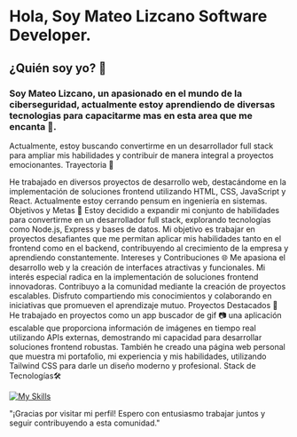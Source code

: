 # Hola, Soy **Mateo Lizcano** Software Developer.

## ¿Quién soy yo? 🌟

### Soy Mateo Lizcano, un apasionado en el mundo de la ciberseguridad, actualmente estoy aprendiendo de diversas tecnologias para capacitarme mas en esta area que me encanta 💖.

Actualmente, estoy buscando convertirme en un desarrollador full stack para ampliar mis habilidades y contribuir de manera integral a proyectos emocionantes.
Trayectoria 🚀

He trabajado en diversos proyectos de desarrollo web, destacándome en la implementación de soluciones frontend utilizando HTML, CSS, JavaScript y React.
Actualmente estoy cerrando pensum en ingeniería en sistemas.
Objetivos y Metas 🎯
Estoy decidido a expandir mi conjunto de habilidades para convertirme en un desarrollador full stack, explorando tecnologías como Node.js, Express y bases de datos.
Mi objetivo es trabajar en proyectos desafiantes que me permitan aplicar mis habilidades tanto en el frontend como en el backend, contribuyendo al crecimiento de la empresa y aprendiendo constantemente.
Intereses y Contribuciones 🌐
Me apasiona el desarrollo web y la creación de interfaces atractivas y funcionales. Mi interés especial radica en la implementación de soluciones frontend innovadoras.
Contribuyo a la comunidad mediante la creación de proyectos escalables. Disfruto compartiendo mis conocimientos y colaborando en iniciativas que promueven el aprendizaje mutuo.
Proyectos Destacados 🚧
He trabajado en proyectos como un app buscador de gif 📷 una aplicación escalable que proporciona información de imágenes en tiempo real utilizando APIs externas, demostrando mi capacidad para desarrollar soluciones frontend robustas.
También he creado una página web personal que muestra mi portafolio, mi experiencia y mis habilidades, utilizando Tailwind CSS para darle un diseño moderno y profesional.
Stack de Tecnologías🛠️

[![My Skills](https://skillicons.dev/icons?i=bash,js,html,css,react,python,tailwind,linux)](https://skillicons.dev)

"¡Gracias por visitar mi perfil! Espero con entusiasmo trabajar juntos y seguir contribuyendo a esta comunidad."
